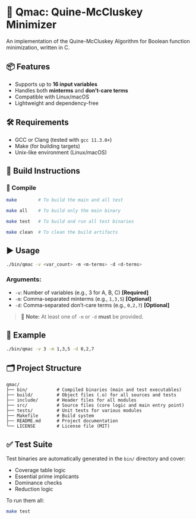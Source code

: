 # 🧮 Qmac: Quine-McCluskey Minimizer

An implementation of the Quine-McCluskey Algorithm for Boolean function minimization, written in C.

## 📦 Features

* Supports up to **16 input variables**
* Handles both **minterms** and **don’t-care terms**
* Compatible with Linux/macOS
* Lightweight and dependency-free

## 🛠️ Requirements

* GCC or Clang (tested with `gcc 11.3.0+`)
* Make (for building targets)
* Unix-like environment (Linux/macOS)

## 🚧 Build Instructions

### 🔧 Compile

```bash
make        # To build the main and all test

make all    # To build only the main binary

make test   # To build and run all test binaries

make clean  # To clean the build artifacts
```

## ▶️ Usage

```bash
./bin/qmac -v <var_count> -m <m-terms> -d <d-terms>
```

### Arguments:

* `-v`: Number of variables (e.g., 3 for A, B, C) **\[Required]**
* `-m`: Comma-separated minterms (e.g., `1,3,5`) **\[Optional]**
* `-d`: Comma-separated don’t-care terms (e.g., `0,2,7`) **\[Optional]**

> 🔸 **Note:** At least one of `-m` or `-d` **must** be provided.

## 📌 Example

```bash
./bin/qmac -v 3 -m 1,3,5 -d 0,2,7
```

## 🗂️ Project Structure

```
qmac/
├── bin/           # Compiled binaries (main and test executables)
├── build/         # Object files (.o) for all sources and tests
├── include/       # Header files for all modules
├── src/           # Source files (core logic and main entry point)
├── tests/         # Unit tests for various modules
├── Makefile       # Build system
├── README.md      # Project documentation
└── LICENSE        # License file (MIT)
```

## ✅ Test Suite

Test binaries are automatically generated in the `bin/` directory and cover:

* Coverage table logic
* Essential prime implicants
* Dominance checks
* Reduction logic

To run them all:

```bash
make test
```
